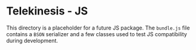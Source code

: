 # Telekinesis - JS

This directory is a placeholder for a future JS package. The `bundle.js` file contains a `BSON` serializer and a few classes used to test JS compatibility during development.